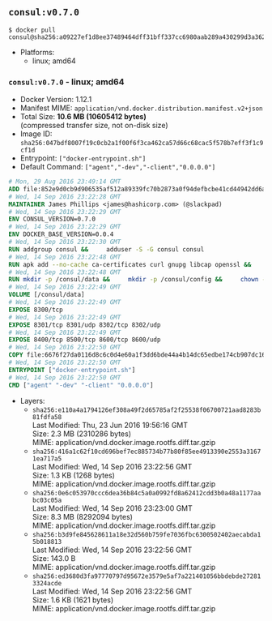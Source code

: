 ## `consul:v0.7.0`

```console
$ docker pull consul@sha256:a09227ef1d8ee37489464dff31bff337cc6980aab289a430299d3a362d6a4de7
```

-	Platforms:
	-	linux; amd64

### `consul:v0.7.0` - linux; amd64

-	Docker Version: 1.12.1
-	Manifest MIME: `application/vnd.docker.distribution.manifest.v2+json`
-	Total Size: **10.6 MB (10605412 bytes)**  
	(compressed transfer size, not on-disk size)
-	Image ID: `sha256:047bdf8007f19c0cb2a1f00f6f3ca462ca57d66c68cac5f578b7eff3f1c9cf1d`
-	Entrypoint: `["docker-entrypoint.sh"]`
-	Default Command: `["agent","-dev","-client","0.0.0.0"]`

```dockerfile
# Mon, 29 Aug 2016 23:49:14 GMT
ADD file:852e9d0cb9d906535af512a89339fc70b2873a0f94defbcbe41cd44942dd6ac8 in / 
# Wed, 14 Sep 2016 23:22:28 GMT
MAINTAINER James Phillips <james@hashicorp.com> (@slackpad)
# Wed, 14 Sep 2016 23:22:29 GMT
ENV CONSUL_VERSION=0.7.0
# Wed, 14 Sep 2016 23:22:29 GMT
ENV DOCKER_BASE_VERSION=0.0.4
# Wed, 14 Sep 2016 23:22:30 GMT
RUN addgroup consul &&     adduser -S -G consul consul
# Wed, 14 Sep 2016 23:22:48 GMT
RUN apk add --no-cache ca-certificates curl gnupg libcap openssl &&     gpg --recv-keys 91A6E7F85D05C65630BEF18951852D87348FFC4C &&     mkdir -p /tmp/build &&     cd /tmp/build &&     wget https://releases.hashicorp.com/docker-base/${DOCKER_BASE_VERSION}/docker-base_${DOCKER_BASE_VERSION}_linux_amd64.zip &&     wget https://releases.hashicorp.com/docker-base/${DOCKER_BASE_VERSION}/docker-base_${DOCKER_BASE_VERSION}_SHA256SUMS &&     wget https://releases.hashicorp.com/docker-base/${DOCKER_BASE_VERSION}/docker-base_${DOCKER_BASE_VERSION}_SHA256SUMS.sig &&     gpg --batch --verify docker-base_${DOCKER_BASE_VERSION}_SHA256SUMS.sig docker-base_${DOCKER_BASE_VERSION}_SHA256SUMS &&     grep ${DOCKER_BASE_VERSION}_linux_amd64.zip docker-base_${DOCKER_BASE_VERSION}_SHA256SUMS | sha256sum -c &&     unzip docker-base_${DOCKER_BASE_VERSION}_linux_amd64.zip &&     cp bin/gosu bin/dumb-init /bin &&     wget https://releases.hashicorp.com/consul/${CONSUL_VERSION}/consul_${CONSUL_VERSION}_linux_amd64.zip &&     wget https://releases.hashicorp.com/consul/${CONSUL_VERSION}/consul_${CONSUL_VERSION}_SHA256SUMS &&     wget https://releases.hashicorp.com/consul/${CONSUL_VERSION}/consul_${CONSUL_VERSION}_SHA256SUMS.sig &&     gpg --batch --verify consul_${CONSUL_VERSION}_SHA256SUMS.sig consul_${CONSUL_VERSION}_SHA256SUMS &&     grep consul_${CONSUL_VERSION}_linux_amd64.zip consul_${CONSUL_VERSION}_SHA256SUMS | sha256sum -c &&     unzip -d /bin consul_${CONSUL_VERSION}_linux_amd64.zip &&     cd /tmp &&     rm -rf /tmp/build &&     apk del gnupg openssl &&     rm -rf /root/.gnupg
# Wed, 14 Sep 2016 23:22:48 GMT
RUN mkdir -p /consul/data &&     mkdir -p /consul/config &&     chown -R consul:consul /consul
# Wed, 14 Sep 2016 23:22:49 GMT
VOLUME [/consul/data]
# Wed, 14 Sep 2016 23:22:49 GMT
EXPOSE 8300/tcp
# Wed, 14 Sep 2016 23:22:49 GMT
EXPOSE 8301/tcp 8301/udp 8302/tcp 8302/udp
# Wed, 14 Sep 2016 23:22:49 GMT
EXPOSE 8400/tcp 8500/tcp 8600/tcp 8600/udp
# Wed, 14 Sep 2016 23:22:50 GMT
COPY file:6676f27da0116d8c6c0d4e60a1f3dd6bde44a4b14dc65edbe174cb907dc16353 in /usr/local/bin/docker-entrypoint.sh 
# Wed, 14 Sep 2016 23:22:50 GMT
ENTRYPOINT ["docker-entrypoint.sh"]
# Wed, 14 Sep 2016 23:22:50 GMT
CMD ["agent" "-dev" "-client" "0.0.0.0"]
```

-	Layers:
	-	`sha256:e110a4a1794126ef308a49f2d65785af2f25538f06700721aad8283b81fdfa58`  
		Last Modified: Thu, 23 Jun 2016 19:56:16 GMT  
		Size: 2.3 MB (2310286 bytes)  
		MIME: application/vnd.docker.image.rootfs.diff.tar.gzip
	-	`sha256:416a1c62f10cd696bef7ec885734b77b80f85ee4913390e2553a31671ea717a5`  
		Last Modified: Wed, 14 Sep 2016 23:22:56 GMT  
		Size: 1.3 KB (1268 bytes)  
		MIME: application/vnd.docker.image.rootfs.diff.tar.gzip
	-	`sha256:0e6c053970ccc6dea36b84c5a0a0992fd8a62412cdd3b0a48a1177aabc03c05a`  
		Last Modified: Wed, 14 Sep 2016 23:23:00 GMT  
		Size: 8.3 MB (8292094 bytes)  
		MIME: application/vnd.docker.image.rootfs.diff.tar.gzip
	-	`sha256:b3d9fe845628611a18e32d560b759fe7036fbc6300502402aecabda15b018813`  
		Last Modified: Wed, 14 Sep 2016 23:22:56 GMT  
		Size: 143.0 B  
		MIME: application/vnd.docker.image.rootfs.diff.tar.gzip
	-	`sha256:ed3680d3fa97770797d95672e3579e5af7a221401056bbdebde272813324acde`  
		Last Modified: Wed, 14 Sep 2016 23:22:56 GMT  
		Size: 1.6 KB (1621 bytes)  
		MIME: application/vnd.docker.image.rootfs.diff.tar.gzip
